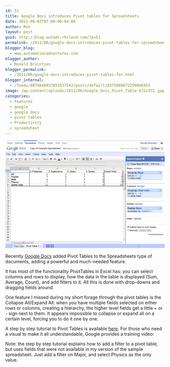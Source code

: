 ```yaml
---
id: 51
title: Google Docs introduces Pivot tables for Spreadsheets
date: 2011-06-02T07:00:00-04:00
author: Ron
layout: post
guid: http://blog-autadv.rhcloud.com/?p=51
permalink: /2011/06/google-docs-introduces-pivot-tables-for-spreadsheets.html
blogger_blog:
  - www.automationadventures.com
blogger_author:
  - Ronald Bruintjes
blogger_permalink:
  - /2011/06/google-docs-introduces-pivot-tables-for.html
blogger_internal:
  - /feeds/8074648837853537542/posts/default/8375069672259846453
image: /wp-content/uploads/2011/06/Google_Docs_Pivot_Table-672x372.jpg
categories:
  - Features
  - google
  - google docs
  - pivot tables
  - Productivity
  - spreadsheet
---
```

![](/wp-content/uploads/2011/06/Google_Docs_Pivot_Table.jpg)

Recently [Google Docs](https://docs.google.com/) added Pivot Tables to the Spreadsheets type of documents, adding a powerful and much-needed feature.

It has most of the functionality PivotTables in Excel has: you can select columns and rows to display, how the data in the table is displayed (Sum, Average, Count), and add filters to it. All this is done with drop-downs and dragging fields around.

One feature I missed during my short forage through the pivot tables is the Collapse All/Expand All: when you have multiple fields selected on either rows or columns, creating a hierarchy, the higher level fields get a little + or - sign next to them. It appears impossible to collapse or expand all on a certain level, forcing you to do it one by one.

A step by step tutorial to Pivot Tables is available [here](https://docs.google.com/support/bin/static.py?page=guide.cs&guide=1258755&ctx=promo). For those who need a visual to make it all understandable, Google provides a training video:

Note: the step by step tutorial explains how to add a filter to a pivot table, but uses fields that were not available in my version of the sample spreadsheet. Just add a filter on Major, and select Physics as the only value.